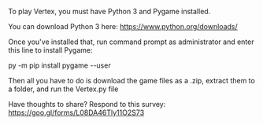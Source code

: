 To play Vertex, you must have Python 3 and Pygame installed.

You can download Python 3 here: https://www.python.org/downloads/

Once you've installed that, run command prompt as administrator and enter this line to install Pygame:

py -m pip install pygame --user

Then all you have to do is download the game files as a .zip, extract them to a folder, and run the Vertex.py file

Have thoughts to share? Respond to this survey: https://goo.gl/forms/L08DA46Tly11O2S73